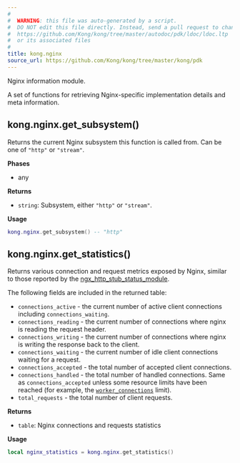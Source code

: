 ```yaml
---
#
#  WARNING: this file was auto-generated by a script.
#  DO NOT edit this file directly. Instead, send a pull request to change
#  https://github.com/Kong/kong/tree/master/autodoc/pdk/ldoc/ldoc.ltp
#  or its associated files
#
title: kong.nginx
source_url: https://github.com/Kong/kong/tree/master/kong/pdk
---
```


Nginx information module.

 A set of functions for retrieving Nginx-specific implementation
 details and meta information.



## kong.nginx.get_subsystem()

Returns the current Nginx subsystem this function is called from.  Can be
 one of `"http"` or `"stream"`.


**Phases**

* any

**Returns**

* `string`:  Subsystem, either `"http"` or `"stream"`.


**Usage**

``` lua
kong.nginx.get_subsystem() -- "http"
```



## kong.nginx.get_statistics()

Returns various connection and request metrics exposed by
 Nginx, similar to those reported by the
 [ngx_http_stub_status_module](https://nginx.org/en/docs/http/ngx_http_stub_status_module.html#data).

 The following fields are included in the returned table:
 * `connections_active` - the current number of active client connections including `connections_waiting`.
 * `connections_reading` - the current number of connections where nginx is reading the request header.
 * `connections_writing` - the current number of connections where nginx is writing the response back to the client.
 * `connections_waiting` - the current number of idle client connections waiting for a request.
 * `connections_accepted` - the total number of accepted client connections.
 * `connections_handled` - the total number of handled connections. Same as `connections_accepted` unless some resource limits have been reached
   (for example, the [`worker_connections`](https://nginx.org/en/docs/ngx_core_module.html#worker_connections) limit).
 * `total_requests` - the total number of client requests.


**Returns**

* `table`:  Nginx connections and requests statistics


**Usage**

``` lua
local nginx_statistics = kong.nginx.get_statistics()
```


